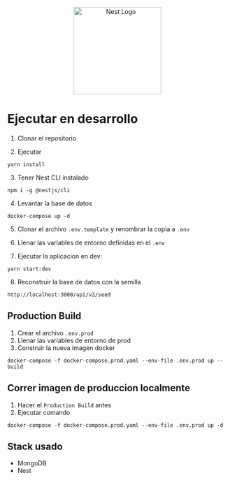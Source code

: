 <p align="center">
  <a href="http://nestjs.com/" target="blank"><img src="https://nestjs.com/img/logo-small.svg" width="200" alt="Nest Logo" /></a>
</p>

# Ejecutar en desarrollo

1. Clonar el repositorio

2. Ejecutar

```
yarn install
```

3. Tener Nest CLI instalado

```
npm i -g @nestjs/cli
```

4. Levantar la base de datos

```
docker-compose up -d
```

5. Clonar el archivo `.env.template` y renombrar la copia a `.env`

6. Llenar las variables de entorno definidas en el `.env`

7. Ejecutar la aplicacion en dev:

```
yarn start:dev
```

8. Reconstruir la base de datos con la semilla

```
http://localhost:3000/api/v2/seed
```

## Production Build

1. Crear el archivo `.env.prod`
2. Llenar las variables de entorno de prod
3. Construir la nueva imagen docker

```
docker-compose -f docker-compose.prod.yaml --env-file .env.prod up --build
```

## Correr imagen de produccion localmente

1. Hacer el `Production Build` antes
2. Ejecutar comando

```
docker-compose -f docker-compose.prod.yaml --env-file .env.prod up -d
```

## Stack usado

- MongoDB
- Nest
